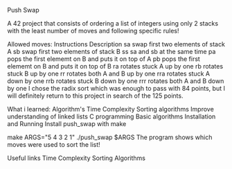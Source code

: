 Push Swap

A 42 project that consists of ordering a list of integers using only 2 stacks with the least number of moves and following specific rules!

Allowed moves:
Instructions	Description
sa	swap first two elements of stack A
sb	swap first two elements of stack B
ss	sa and sb at the same time
pa	pops the first elememt on B and puts it on top of A
pb	pops the first elememt on B and puts it on top of B
ra	rotates stuck A up by one
rb	rotates stuck B up by one
rr	rotates both A and B up by one
rra	rotates stuck A down by one
rrb	rotates stuck B down by one
rrr	rotates both A and B down by one
I chose the radix sort which was enough to pass with 84 points, but I will definitely return to this project in search of the 125 points.

What i learned:
Algorithm's Time Complexity
Sorting algorithms
Improve understanding of linked lists
C programming
Basic algorithms
Installation and Running
Install push_swap with make

  make
  ARGS="5 4 3 2 1"
  ./push_swap $ARGS
The program shows which moves were used to sort the list!

Useful links
Time Complexity
Sorting Algorithms
